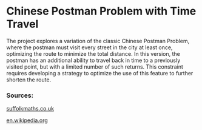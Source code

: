 # Chinese Postman Problem with Time Travel

The project explores a variation of the classic Chinese Postman Problem, where the postman must visit every street in the city at least once, optimizing the route to minimize the total distance. In this version, the postman has an additional ability to travel back in time to a previously visited point, but with a limited number of such returns. This constraint requires developing a strategy to optimize the use of this feature to further shorten the route.

### Sources:

[suffolkmaths.co.uk](https://www.suffolkmaths.co.uk/pages/Maths%20Projects/Projects/Topology%20and%20Graph%20Theory/Chinese%20Postman%20Problem.pdf)

[en.wikipedia.org](https://en.wikipedia.org/wiki/Chinese_postman_problem)